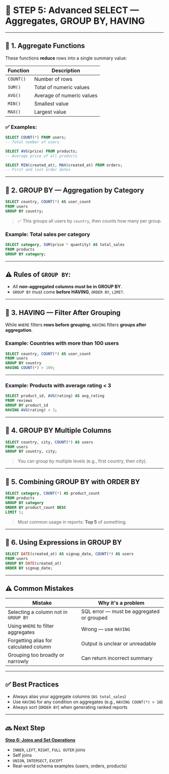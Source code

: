 # 🧠 STEP 5: Advanced SELECT — Aggregates, GROUP BY, HAVING

---

## 🔶 1. Aggregate Functions

These functions **reduce** rows into a single summary value:

| Function  | Description               |
| --------- | ------------------------- |
| `COUNT()` | Number of rows            |
| `SUM()`   | Total of numeric values   |
| `AVG()`   | Average of numeric values |
| `MIN()`   | Smallest value            |
| `MAX()`   | Largest value             |

### ✅ Examples:

```sql
SELECT COUNT(*) FROM users;
-- Total number of users

SELECT AVG(price) FROM products;
-- Average price of all products

SELECT MIN(created_at), MAX(created_at) FROM orders;
-- First and last order dates
```

---

## 🔶 2. GROUP BY — Aggregation by Category

```sql
SELECT country, COUNT(*) AS user_count
FROM users
GROUP BY country;
```

> ✅ This groups all users by `country`, then counts how many per group.

### Example: Total sales per category

```sql
SELECT category, SUM(price * quantity) AS total_sales
FROM products
GROUP BY category;
```

---

## ⚠️ Rules of `GROUP BY`:

- All **non-aggregated columns must be in GROUP BY**.
- `GROUP BY` must come **before HAVING**, `ORDER BY`, `LIMIT`.

---

## 🔶 3. HAVING — Filter After Grouping

While `WHERE` filters **rows before grouping**, `HAVING` filters **groups after aggregation**.

### Example: Countries with more than 100 users

```sql
SELECT country, COUNT(*) AS user_count
FROM users
GROUP BY country
HAVING COUNT(*) > 100;
```

---

### Example: Products with average rating < 3

```sql
SELECT product_id, AVG(rating) AS avg_rating
FROM reviews
GROUP BY product_id
HAVING AVG(rating) < 3;
```

---

## 🔶 4. GROUP BY Multiple Columns

```sql
SELECT country, city, COUNT(*) AS users
FROM users
GROUP BY country, city;
```

> You can group by multiple levels (e.g., first country, then city).

---

## 🔶 5. Combining GROUP BY with ORDER BY

```sql
SELECT category, COUNT(*) AS product_count
FROM products
GROUP BY category
ORDER BY product_count DESC
LIMIT 5;
```

> Most common usage in reports: **Top 5** of something.

---

## 🔶 6. Using Expressions in GROUP BY

```sql
SELECT DATE(created_at) AS signup_date, COUNT(*) AS users
FROM users
GROUP BY DATE(created_at)
ORDER BY signup_date;
```

---

## ⚠️ Common Mistakes

| Mistake                                | Why it's a problem                        |
| -------------------------------------- | ----------------------------------------- |
| Selecting a column not in `GROUP BY`   | SQL error — must be aggregated or grouped |
| Using `WHERE` to filter aggregates     | Wrong — use `HAVING`                      |
| Forgetting alias for calculated column | Output is unclear or unreadable           |
| Grouping too broadly or narrowly       | Can return incorrect summary              |

---

## ✅ Best Practices

- Always alias your aggregate columns (`AS total_sales`)
- Use `HAVING` for any condition on aggregates (e.g., `HAVING COUNT(*) > 10`)
- Always sort (`ORDER BY`) when generating ranked reports

---

## 🔜 Next Step

[**Step 6: Joins and Set Operations**](./step6.md)

- `INNER`, `LEFT`, `RIGHT`, `FULL OUTER` joins
- Self joins
- `UNION`, `INTERSECT`, `EXCEPT`
- Real-world schema examples (users, orders, products)
